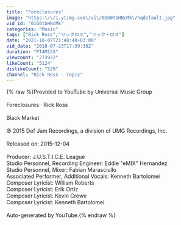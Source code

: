 ```yaml
---
title: "Foreclosures"
image: "https:\/\/i.ytimg.com\/vi\/01G0tbHNcMk\/hqdefault.jpg"
vid_id: "01G0tbHNcMk"
categories: "Music"
tags: ["Rick Ross","リックロス","リック・ロス"]
date: "2021-10-07T21:48:48+03:00"
vid_date: "2018-07-23T17:39:30Z"
duration: "PT4M15S"
viewcount: "273922"
likeCount: "5124"
dislikeCount: "529"
channel: "Rick Ross - Topic"
---
```

{% raw %}Provided to YouTube by Universal Music Group<br /><br />Foreclosures · Rick Ross<br /><br />Black Market<br /><br />℗ 2015 Def Jam Recordings, a division of UMG Recordings, Inc.<br /><br />Released on: 2015-12-04<br /><br />Producer: J.U.S.T.I.C.E. League<br />Studio  Personnel, Recording  Engineer: Eddie &quot;eMIX&quot; Hernandez<br />Studio  Personnel, Mixer: Fabian Marasciullo<br />Associated  Performer, Additional  Vocals: Kenneth Bartolomei<br />Composer  Lyricist: William Roberts<br />Composer  Lyricist: Erik Ortiz<br />Composer  Lyricist: Kevin Crowe<br />Composer  Lyricist: Kenneth Bartolomei<br /><br />Auto-generated by YouTube.{% endraw %}
